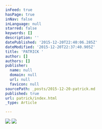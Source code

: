 ```yaml
---
inFeed: true
hasPage: true
inNav: false
inLanguage: null
starred: false
keywords: []
description: ''
datePublished: '2015-12-20T22:40:06.285Z'
dateModified: '2015-12-20T22:37:40.905Z'
title: 'PATRICK '
author: []
authors: []
publisher:
  name: null
  domain: null
  url: null
  favicon: null
sourcePath: _posts/2015-12-20-patrick.md
published: true
url: patrick/index.html
_type: Article

---
```

![](https://the-grid-user-content.s3-us-west-2.amazonaws.com/68f90e48-69d3-4fab-864b-570e91c52393.jpg)
![](https://the-grid-user-content.s3-us-west-2.amazonaws.com/c9833910-f127-47f8-977a-eb5b883938d7.jpg)